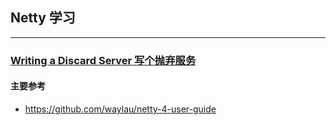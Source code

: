 ## Netty 学习

---

### [Writing a Discard Server 写个抛弃服务](netty-chapter01)

#### 主要参考
* https://github.com/waylau/netty-4-user-guide